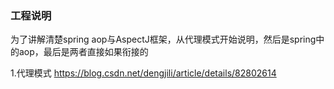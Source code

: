 ### 工程说明

为了讲解清楚spring aop与AspectJ框架，从代理模式开始说明，然后是spring中的aop，最后是两者直接如果衔接的

1.代理模式
https://blog.csdn.net/dengjili/article/details/82802614